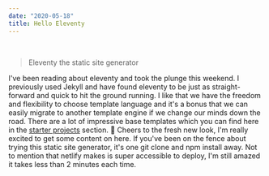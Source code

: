 ```yaml
---
date: "2020-05-18"
title: Hello Eleventy
---
```


<br>

> Eleventy the static site generator

I've been reading about eleventy and took the plunge this weekend. I previously used Jekyll and have found eleventy to be just as straight-forward and quick to hit the ground running. I like that we have the freedom and flexibility to choose template language and it's a bonus that we can easily migrate to another template engine if we change our minds down the road. There are a lot of impressive base templates which you can find here in the [starter projects](https://www.11ty.dev/docs/starter/) section. 🍾 Cheers to the fresh new look, I'm really excited to get some content on here. If you've been on the fence about trying this static site generator, it's one git clone and npm install away. Not to mention that netlify makes is super accessible to deploy, I'm still amazed it takes less than 2 minutes each time.

